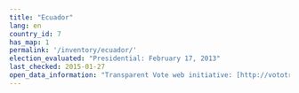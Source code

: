 ```yaml
---
title: "Ecuador"
lang: en
country_id: 7
has_map: 1
permalink: '/inventory/ecuador/'
election_evaluated: "Presidential: February 17, 2013"
last_checked: 2015-01-27
open_data_information: "Transparent Vote web initiative: [http://vototransparente.ec/](http://vototransparente.ec/) (focus on 2014 sectional elections)"
---
```

